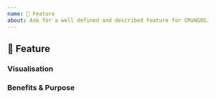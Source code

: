 ```yaml
---
name: 🚀 Feature
about: Ask for a well defined and described Feature for CMaNGOS.
---
```


## 🚀 Feature
<!-- Describe the Feature. -->

### Visualisation
<!-- Attach Screenshots and Drawings. Use https://draw.io -->
<!-- Specify more details of the Feature with each Picture. -->

### Benefits & Purpose
<!-- Specify why this feature should be added and what benefits it holds to CMaNGOS. -->

